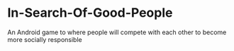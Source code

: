 # In-Search-Of-Good-People
An Android game to where people will compete with each other to become more socially responsible
